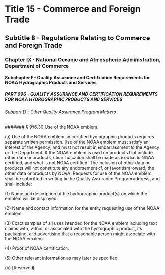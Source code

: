 
# Title 15 - Commerce and Foreign Trade
## Subtitle B - Regulations Relating to Commerce and Foreign Trade
### Chapter IX - National Oceanic and Atmospheric Administration, Department of Commerce
#### Subchapter F - Quality Assurance and Certification Requirements for NOAA Hydrographic Products and Services
##### PART 996 - QUALITY ASSURANCE AND CERTIFICATION REQUIREMENTS FOR NOAA HYDROGRAPHIC PRODUCTS AND SERVICES
###### Subpart D - Other Quality Assurance Program Matters
####### § 996.30 Use of the NOAA emblem.

(a) Use of the NOAA emblem on certified hydrographic products requires separate written permission. Use of the NOAA emblem must satisfy an interest of the Agency, and must not result in embarrassment to the Agency or the Department. If the NOAA emblem is used on products that include other data or products, clear indication shall be made as to what is NOAA certified, and what is not NOAA certified. The inclusion of other data or products will not constitute any endorsement of, or favoritism toward, the other data or products by NOAA. Requests for use of the NOAA emblem shall be submitted in writing to the Quality Assurance Program address, and shall include:

(1) Name and description of the hydrographic product(s) on which the emblem will be displayed.

(2) Name and contact information for the entity requesting use of the NOAA emblem.

(3) Exact samples of all uses intended for the NOAA emblem including text claims with, within, or associated with the hydrographic product, its packaging, and advertising that a reasonable person might associate with the NOAA emblem.

(4) Proof of NOAA certification.

(5) Other relevant information as may later be specified.

(b) [Reserved]

